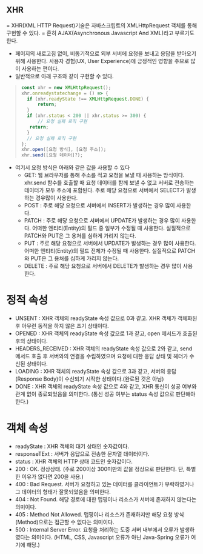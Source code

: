 ## XHR
= XHR(XML HTTP Request)기술은 자바스크립트의 XMLHttpRequest 객체를 통해 구현할 수 있다.
= 흔히 AJAX(Asynchronous Javascript And XML)라고 부르기도 한다.
- 페이지의 새로고침 없이, 비동기적으로 외부 서버에 요청을 보내고 응답을 받아오기 위해 사용한다. 사용자 경험(UX, User Experience)에 긍정적인 영향을 주므로 많이 사용하는 편이다.
- 일반적으로 아래 구조와 같이 구현할 수 있다.

> ```javascript
> const xhr = new XMLHttpRequest();
> xhr.onreadystatechange = () => {
>   if (xhr.readyState !== XMLHttpRequest.DONE) {
>       return;
>   }
>   if (xhr.status < 200 || xhr.status >= 300) {
>       // 요청 실패 로직 구현
>    return;
>   }
>   // 요청 실패 로직 구현
> };
> xhr.open([요청 방식], [요청 주소]);
> xhr.send([요청 데이터]?);
> ```
- 여기서 요청 방식은 아래와 같은 값을 사용할 수 있다
  - GET: 웹 브라우저를 통해 주소를 적고 요청을 보낼 때 사용하는 방식이다. xhr.send 함수를 호출할 때 요청 데이터를 함께 보낼 수 없고 서버로 전송하는 데이터가 모두 주소에 포함된다. 주로 해당 요청으로 서버에서 SELECT가 발생하는 경우많이 사용한다. 
  - POST : 주로 해당 요청으로 서버에서 INSERT가 발생하는 경우 많이 사용한다.
  - PATCH : 주로 해당 요청으로 서버에서 UPDATE가 발생하는 경우 많이 사용한다. 어떠한 엔티티(Entity)의 필드 중 일부가 수정될 때 사용한다. 실질적으로 PATCH와 PUT은 그 용처를 심하게 가리지 않는다.
  - PUT : 주로 해당 요청으로 서버에서 UPDATE가 발생하는 경우 많이 사용한다. 어떠한 엔티티(Entity)의 필드 전체가 수정될 때 사용한다. 실질적으로 PATCH와 PUT은 그 용처를 심하게 가리지 않는다.
  - DELETE : 주로 해당 요청으로 서버에서 DELETE가 발생하는 경우 많이 사용한다.

# 정적 속성
- UNSENT : XHR 객체의 readyState 속성 값으로 0과 같고. XHR 객체가 객체화된 후 아무런 동적을 하지 않은 초기 상태이다.
- OPENED : XHR 객체의 readyState 속성 값으로 1과 같고, open 메서드가 호출된 후의 상태이다.
- HEADERS_RECEIVED : XHR 객체의 readyState 속성 값으로 2와 같고, send 메서드 호출 후 서버와의 연결을 수립하였으며 요청에 대한 응답 상태 및 헤더가 수신된 상태이다.
- LOADING : XHR 객체의 readyState 속성 값으로 3과 같고, 서버의 응답(Response Body)이 수신되기 시작한 상태이다.(완료된 것은 아님)
- DONE : XHR 객체의 readyState 속성 값으로 4와 같고, XHR 통신이 성공 여부와 관계 없이 종료되었음을 의미한다. (통신 성공 여부는 status 속성 값으로 판단해야 한다.)

# 객체 속성
- readyState : XHR 객체의 대기 상태인 숫자값이다.
- responseTExt : 서버가 응답으로 전송한 문자열 데이터이다.
- status : XHR 객체의 HTTP 상태 코드인 숫자값이다.
 - 200 : OK. 정상상태. (주로 200이상 300미만의 값을 정상으로 판단한다. 단, 특별한 이유가 없다면 200을 사용.)
 - 400 : Bad Request. 서버가 요청하고 있는 데이터를 클라이언트가 부락하였거나 그 데이터의 형태가 잘못되었음을 의미한다.
 - 404 : Not Found. 해당 경로에 대한 맵핑이나 리소스가 서버에 존재하지 않는다는 의미이다.
 - 405 : Method Not Allowed. 맵핑이나 리소스가 존재하지만 해당 요청 방식(Method)으로는 접근할 수 없다는 의미이다.
 - 500 : Internal Server Error. 요청을 처리하는 도중 서버 내부에서 오류가 발생하였다는 의미이다. (HTML, CSS, Javascript 오류가 아닌 Java-Spring 오류가 여기에 해당.)